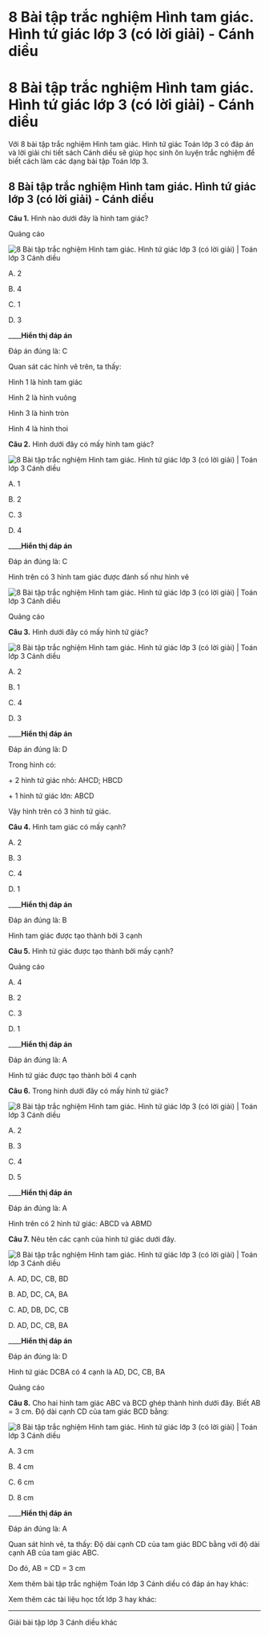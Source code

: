 # 8 Bài tập trắc nghiệm Hình tam giác. Hình tứ giác lớp 3 (có lời giải) - Cánh diều

# 8 Bài tập trắc nghiệm Hình tam giác. Hình tứ giác lớp 3 (có lời giải) - Cánh diều

Với 8 bài tập trắc nghiệm Hình tam giác. Hình tứ giác Toán lớp 3 có đáp án và lời giải chi tiết sách Cánh diều sẽ giúp học sinh ôn luyện trắc nghiệm để biết cách làm các dạng bài tập Toán lớp 3.

## 8 Bài tập trắc nghiệm Hình tam giác. Hình tứ giác lớp 3 (có lời giải) - Cánh diều

**Câu 1.** Hình nào dưới đây là hình tam giác?

Quảng cáo

![8 Bài tập trắc nghiệm Hình tam giác. Hình tứ giác lớp 3 \(có lời giải\) | Toán lớp 3 Cánh diều](https://vietjack.com/toan-3-cd/images/trac-nghiem-hinh-tam-giac-hinh-tu-giac.PNG)

A. 2

B. 4

C. 1

D. 3

____**Hiển thị đáp án**

Đáp án đúng là: C

Quan sát các hình vẽ trên, ta thấy:

Hình 1 là hình tam giác

Hình 2 là hình vuông

Hình 3 là hình tròn

Hình 4 là hình thoi

**Câu 2.** Hình dưới đây có mấy hình tam giác?

![8 Bài tập trắc nghiệm Hình tam giác. Hình tứ giác lớp 3 \(có lời giải\) | Toán lớp 3 Cánh diều](https://vietjack.com/toan-3-cd/images/trac-nghiem-hinh-tam-giac-hinh-tu-giac-a.PNG)

A. 1

B. 2

C. 3

D. 4

____**Hiển thị đáp án**

Đáp án đúng là: C

Hình trên có 3 hình tam giác được đánh số như hình vẽ

![8 Bài tập trắc nghiệm Hình tam giác. Hình tứ giác lớp 3 \(có lời giải\) | Toán lớp 3 Cánh diều](https://vietjack.com/toan-3-cd/images/trac-nghiem-hinh-tam-giac-hinh-tu-giac-1.PNG)

Quảng cáo

**Câu 3.** Hình dưới đây có mấy hình tứ giác?

![8 Bài tập trắc nghiệm Hình tam giác. Hình tứ giác lớp 3 \(có lời giải\) | Toán lớp 3 Cánh diều](https://vietjack.com/toan-3-cd/images/trac-nghiem-hinh-tam-giac-hinh-tu-giac-2.PNG)

A. 2

B. 1

C. 4

D. 3

____**Hiển thị đáp án**

Đáp án đúng là: D

Trong hình có:

\+ 2 hình tứ giác nhỏ: AHCD; HBCD

\+ 1 hình tứ giác lớn: ABCD

Vậy hình trên có 3 hình tứ giác.

**Câu 4.** Hình tam giác có mấy cạnh?

A. 2

B. 3

C. 4

D. 1

____**Hiển thị đáp án**

Đáp án đúng là: B

Hình tam giác được tạo thành bởi 3 cạnh

**Câu 5.** Hình tứ giác được tạo thành bởi mấy cạnh? 

Quảng cáo

A. 4

B. 2

C. 3

D. 1

____**Hiển thị đáp án**

Đáp án đúng là: A

Hình tứ giác được tạo thành bởi 4 cạnh

**Câu 6.** Trong hình dưới đây có mấy hình tứ giác?

![8 Bài tập trắc nghiệm Hình tam giác. Hình tứ giác lớp 3 \(có lời giải\) | Toán lớp 3 Cánh diều](https://vietjack.com/toan-3-cd/images/trac-nghiem-hinh-tam-giac-hinh-tu-giac-2a.PNG)

A. 2

B. 3

C. 4

D. 5

____**Hiển thị đáp án**

Đáp án đúng là: A 

Hình trên có 2 hình tứ giác: ABCD và ABMD

**Câu 7.** Nêu tên các cạnh của hình tứ giác dưới đây.

![8 Bài tập trắc nghiệm Hình tam giác. Hình tứ giác lớp 3 \(có lời giải\) | Toán lớp 3 Cánh diều](https://vietjack.com/toan-3-cd/images/trac-nghiem-hinh-tam-giac-hinh-tu-giac-2b.PNG)

A. AD, DC, CB, BD

B. AD, DC, CA, BA

C. AD, DB, DC, CB

D. AD, DC, CB, BA

____**Hiển thị đáp án**

Đáp án đúng là: D

Hình tứ giác DCBA có 4 cạnh là AD, DC, CB, BA

Quảng cáo

**Câu 8.** Cho hai hình tam giác ABC và BCD ghép thành hình dưới đây. Biết AB = 3 cm. Độ dài cạnh CD của tam giác BCD bằng:

![8 Bài tập trắc nghiệm Hình tam giác. Hình tứ giác lớp 3 \(có lời giải\) | Toán lớp 3 Cánh diều](https://vietjack.com/toan-3-cd/images/trac-nghiem-hinh-tam-giac-hinh-tu-giac-2c.PNG)

A. 3 cm

B. 4 cm

C. 6 cm

D. 8 cm

____**Hiển thị đáp án**

Đáp án đúng là: A

Quan sát hình vẽ, ta thấy: Độ dài cạnh CD của tam giác BDC bằng với độ dài cạnh AB của tam giác ABC.

Do đó, AB = CD = 3 cm

Xem thêm bài tập trắc nghiệm Toán lớp 3 Cánh diều có đáp án hay khác:

Xem thêm các tài liệu học tốt lớp 3 hay khác:

* * *

Giải bài tập lớp 3 Cánh diều khác

